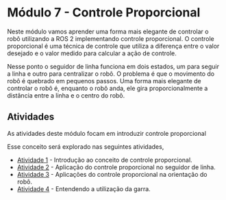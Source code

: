 # Módulo 7 - Controle Proporcional

Neste módulo vamos aprender uma forma mais elegante de controlar o robô utilizando a ROS 2 implementando controle proporcional. O controle proporcional é uma técnica de controle que utiliza a diferença entre o valor desejado e o valor medido para calcular a ação de controle.

Nesse ponto o seguidor de linha funciona em dois estados, um para seguir a linha e outro para centralizar o robô. O problema é que o movimento do robô é quebrado em pequenos passos. Uma forma mais elegante de controlar o robô é, enquanto o robô anda, ele gira proporcionalmente a distância entre a linha e o centro do robô.

## Atividades
As atividades deste módulo focam em introduzir controle proporcional

Esse conceito será explorado nas seguintes atividades,

- [Atividade 1](atividades/1-controle-proporcional.ipynb) - Introdução ao conceito de controle proporcional.
- [Atividade 2](atividades/2-seguelinha-proporcional.md) - Aplicação do controle proporcional no seguidor de linha.
- [Atividade 3](atividades/3-controlar-angulo.md) - Aplicações do controle proporcional na orientação do robô.
- [Atividade 4](atividades/4-garra.md) - Entendendo a utilização da garra.

<!-- ## Para entregar

!!! exercise
    Clique no link abaixo para ser direcionado para o Github Classroom da APS 6.

    As APSs são em dupla dentro da mesma turma, no link você deve escolher seu parceiro e/ou criar um grupo.

    As entregas da APS 6 são em vídeo. Siga o tutorial [guia de configuração da APS](https://insper.github.io/robotica-computacional/screen_record/) para saber como fazer a gravação do vídeo no Ubuntu. Feito isso, realize o upload do vídeo no YouTube e coloque o link no arquivo `README.md` do seu repositório.

    [APS 6 - Github Classroom](https://classroom.github.com/a/d-jiiY5d)

    A data final de entrega é **{{ data_APS6 }}**. -->

